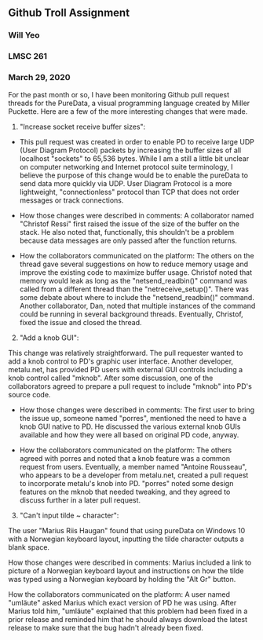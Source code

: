 ## Github Troll Assignment
### Will Yeo
### LMSC 261
### March 29, 2020

For the past month or so, I have been monitoring Github pull request threads for the PureData, a visual programming language created by Miller Puckette. Here are a few of the more interesting changes that were made.

1. "Increase socket receive buffer sizes":

- This pull request was created in order to enable PD to receive large UDP (User Diagram Protocol) packets by increasing the buffer sizes of all localhost "sockets" to 65,536 bytes. While I am a still a little bit unclear on computer networking and Internet protocol suite terminology, I believe the purpose of this change would be to enable the pureData to send data more quickly via UDP. User Diagram Protocol is a more lightweight, "connectionless" protocol than TCP that does not order messages or track connections.

- How those changes were described in comments: A collaborator named "Christof Ressi" first raised the issue of the size of the buffer on the stack. He also noted that, functionally, this shouldn't be a problem because data messages are only passed after the function returns.

- How the collaborators communicated on the platform: The others on the thread gave several suggestions on how to reduce memory usage and improve the existing code to maximize buffer usage. Christof noted that memory would leak as long as the "netsend_readbin()" command was called from a different thread than the "netreceive_setup()". There was some debate about where to include the "netsend_readbin()" command. Another collaborator, Dan, noted that multiple instances of the command could be running in several background threads. Eventually, Christof, fixed the issue and closed the thread.

2. "Add a knob GUI":

This change was relatively straightforward. The pull requester wanted to add a knob control to PD's graphic user interface. Another developer, metalu.net, has provided PD users with external GUI controls including a knob control called "mknob". After some discussion, one of the collaborators agreed to prepare a pull request to include "mknob" into PD's source code.

- How those changes were described in comments: The first user to bring the issue up, someone named "porres", mentioned the need to have a knob GUI native to PD. He discussed the various external knob GUIs available and how they were all based on original PD code, anyway.

- How the collaborators communicated on the platform: The others agreed with porres and noted that a knob feature was a common request from users. Eventually, a member named "Antoine Rousseau", who appears to be a developer from metalu.net, created a pull request to incorporate metalu's knob into PD. "porres" noted some design features on the mknob that needed tweaking, and they agreed to discuss further in a later pull request.

3. "Can't input tilde ~ character":

The user "Marius Riis Haugan" found that using pureData on Windows 10 with a Norwegian keyboard layout, inputting the tilde character outputs a blank space.

How those changes were described in comments: Marius included a link to picture of a Norwegian keyboard layout and instructions on how the tilde was typed using a Norwegian keyboard by holding the "Alt Gr" button.

How the collaborators communicated on the platform: A user named "umläute" asked Marius which exact version of PD he was using. After Marius told him, "umläute" explained that this problem had been fixed in a prior release and reminded him that he should always download the latest release to make sure that the bug hadn't already been fixed.
